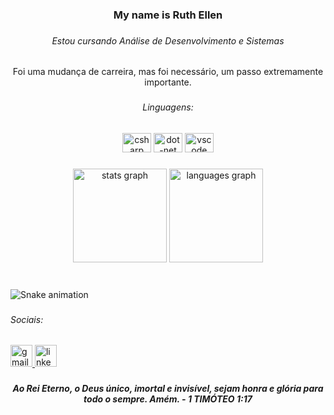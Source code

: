 <h3 align="center">My name is Ruth Ellen</h3>

###

<h6 align="center">Estou cursando Análise de Desenvolvimento e Sistemas</h6>

###

<p align="center">Foi uma mudança de carreira, mas foi necessário, um passo extremamente importante.</p>

###

<h6 align="center">Linguagens:</h6>

###

<div align="center">
  <img src="https://cdn.jsdelivr.net/gh/devicons/devicon/icons/csharp/csharp-original.svg" height="31" width="46" alt="csharp logo"  />
  <img src="https://cdn.jsdelivr.net/gh/devicons/devicon/icons/dot-net/dot-net-original.svg" height="31" width="46" alt="dot-net logo"  />
  <img src="https://cdn.jsdelivr.net/gh/devicons/devicon/icons/vscode/vscode-original.svg" height="31" width="46" alt="vscode logo"  />
</div>

###

<div align="center">
  <img src="https://github-readme-stats.vercel.app/api?hide_title=false&hide_rank=false&show_icons=true&include_all_commits=true&count_private=true&disable_animations=false&theme=dracula&locale=pt-br&hide_border=false&username=SrtaKennedy" height="150" alt="stats graph"  />
  <img src="https://github-readme-stats.vercel.app/api/top-langs?locale=pt-br&hide_title=false&layout=compact&card_width=320&langs_count=5&theme=dracula&hide_border=false&username=SrtaKennedy" height="150" alt="languages graph"  />
</div>

###

<br clear="both">

<img src="https://github.com/{{SrtaKennedy}}/{{SrtaKennedy}}/blob/output/github-contribution-grid-snake.svg" alt="Snake animation" />

###

<h6 align="left">Sociais:</h6>

###

<div align="left">
  <a href="https://mail.google.com/mail/u/2/#inbox" target="_blank">
    <img src="https://img.shields.io/static/v1?message=Gmail&logo=gmail&label=&color=cc1111&logoColor=white&labelColor=&style=plastic" height="35" alt="gmail logo"  />
  </a>
  <a href="https://www.linkedin.com/in/ruth-ellen-9b0572221/" target="_blank">
    <img src="https://img.shields.io/static/v1?message=LinkedIn&logo=linkedin&label=&color=32adfa&logoColor=white&labelColor=&style=plastic" height="35" alt="linkedin logo"  />
  </a>
</div>

###

<h5 align="center">Ao Rei Eterno, o Deus único, imortal e invisível, sejam honra e glória para todo o sempre. Amém. - 1 TIMÓTEO 1:17</h5>

###
